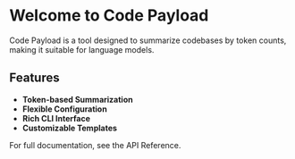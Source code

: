 # Welcome to Code Payload

Code Payload is a tool designed to summarize codebases by token counts, making it suitable for language models.

## Features

- **Token-based Summarization**
- **Flexible Configuration**
- **Rich CLI Interface**
- **Customizable Templates**

For full documentation, see the API Reference.

